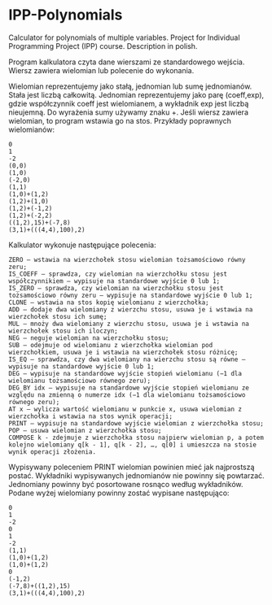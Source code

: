 # IPP-Polynomials
Calculator for polynomials of multiple variables. Project for Individual Programming Project (IPP) course. Description in polish.

Program kalkulatora czyta dane wierszami ze standardowego wejścia. Wiersz zawiera wielomian lub polecenie do wykonania.

Wielomian reprezentujemy jako stałą, jednomian lub sumę jednomianów. Stała jest liczbą całkowitą. Jednomian reprezentujemy jako parę (coeff,exp), gdzie współczynnik coeff jest wielomianem, a wykładnik exp jest liczbą nieujemną. Do wyrażenia sumy używamy znaku +. Jeśli wiersz zawiera wielomian, to program wstawia go na stos. Przykłady poprawnych wielomianów:

    0
    1
    -2
    (0,0)
    (1,0)
    (-2,0)
    (1,1)
    (1,0)+(1,2)
    (1,2)+(1,0)
    (1,2)+(-1,2)
    (1,2)+(-2,2)
    ((1,2),15)+(-7,8)
    (3,1)+(((4,4),100),2)

Kalkulator wykonuje następujące polecenia:

    ZERO – wstawia na wierzchołek stosu wielomian tożsamościowo równy zeru;
    IS_COEFF – sprawdza, czy wielomian na wierzchołku stosu jest współczynnikiem – wypisuje na standardowe wyjście 0 lub 1;
    IS_ZERO – sprawdza, czy wielomian na wierzchołku stosu jest tożsamościowo równy zeru – wypisuje na standardowe wyjście 0 lub 1;
    CLONE – wstawia na stos kopię wielomianu z wierzchołka;
    ADD – dodaje dwa wielomiany z wierzchu stosu, usuwa je i wstawia na wierzchołek stosu ich sumę;
    MUL – mnoży dwa wielomiany z wierzchu stosu, usuwa je i wstawia na wierzchołek stosu ich iloczyn;
    NEG – neguje wielomian na wierzchołku stosu;
    SUB – odejmuje od wielomianu z wierzchołka wielomian pod wierzchołkiem, usuwa je i wstawia na wierzchołek stosu różnicę;
    IS_EQ – sprawdza, czy dwa wielomiany na wierzchu stosu są równe – wypisuje na standardowe wyjście 0 lub 1;
    DEG – wypisuje na standardowe wyjście stopień wielomianu (−1 dla wielomianu tożsamościowo równego zeru);
    DEG_BY idx – wypisuje na standardowe wyjście stopień wielomianu ze względu na zmienną o numerze idx (−1 dla wielomianu tożsamościowo równego zeru);
    AT x – wylicza wartość wielomianu w punkcie x, usuwa wielomian z wierzchołka i wstawia na stos wynik operacji;
    PRINT – wypisuje na standardowe wyjście wielomian z wierzchołka stosu;
    POP – usuwa wielomian z wierzchołka stosu;
    COMPOSE k - zdejmuje z wierzchołka stosu najpierw wielomian p, a potem kolejno wielomiany q[k - 1], q[k - 2], …, q[0] i umieszcza na stosie wynik operacji złożenia.

Wypisywany poleceniem PRINT wielomian powinien mieć jak najprostszą postać. Wykładniki wypisywanych jednomianów nie powinny się powtarzać. Jednomiany powinny być posortowane rosnąco według wykładników. Podane wyżej wielomiany powinny zostać wypisane następująco:

    0
    1
    -2
    0
    1
    -2
    (1,1)
    (1,0)+(1,2)
    (1,0)+(1,2)
    0
    (-1,2)
    (-7,8)+((1,2),15)
    (3,1)+(((4,4),100),2)
